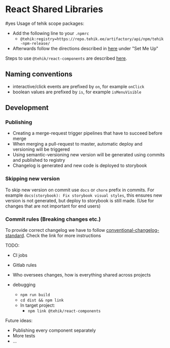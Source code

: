 # React Shared Libraries

#yes
Usage of tehik scope packages:

- Add the following line to your `.npmrc`
  - `@tehik:registry=https://repo.tehik.ee/artifactory/api/npm/tehik-npm-release/`
- Afterwards follow the directions described in [here](https://repo.tehik.ee/ui/repos/tree/General/tehik-npm-release) under "Set Me Up"

Steps to use `@tehik/react-components` are described [here](https://disainipesa-react.tehik.ee/?path=/docs/documentation-get-started--get-started).

## Naming conventions

- interactive/click events are prefixed by `on`, for example `onClick`
- boolean values are prefixed by `is`, for example `isMenuVisible`

## Development

### Publishing

- Creating a merge-request trigger pipelines that have to succeed before merge
- When merging a pull-request to master, automatic deploy and versioning will be triggered
- Using semantic-versioning new version will be generated using commits and published to registry
- Changelog is generated and new code is deployed to storybook

### Skipping new version

To skip new version on commit use `docs` or `chore` prefix in commits. For example `docs(storybook): Fix storybook visual styles`,
this ensures new version is not generated, but deploy to storybook is still made. (Use for changes that are not important for end users)

### Commit rules (Breaking changes etc.)

To provide correct changelog we have to follow [conventional-changelog-standard](https://github.com/bcoe/conventional-changelog-standard/blob/master/convention.md).
Check the link for more instructions

TODO:

- CI jobs
- Gitlab rules
- Who oversees changes, how is everything shared across projects

- debugging
  - `npm run build`
  - `cd dist && npm link`
  - In target project:
    - `npm link @tehik/react-components`

Future ideas:

- Publishing every component separately
- More tests
- ...
